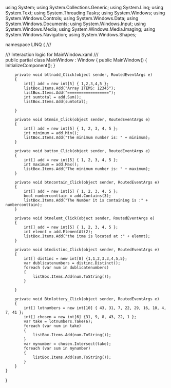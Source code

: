 using System;
using System.Collections.Generic;
using System.Linq;
using System.Text;
using System.Threading.Tasks;
using System.Windows;
using System.Windows.Controls;
using System.Windows.Data;
using System.Windows.Documents;
using System.Windows.Input;
using System.Windows.Media;
using System.Windows.Media.Imaging;
using System.Windows.Navigation;
using System.Windows.Shapes;

namespace LINQ
{
    /// <summary>
    /// Interaction logic for MainWindow.xaml
    /// </summary>
    public partial class MainWindow : Window
    {
        public MainWindow()
        {
            InitializeComponent();
        }

        private void bttnadd_Click(object sender, RoutedEventArgs e)
        {
            int[] add = new int[5] { 1,2,3,4,5 };
            listBox.Items.Add("Array ITEMS: 12345");
            listBox.Items.Add("==================");
            int sumtotal = add.Sum();
            listBox.Items.Add(sumtotal);

        }

        private void btnmin_Click(object sender, RoutedEventArgs e)
        {
            int[] add = new int[5] { 1, 2, 3, 4, 5 };
            int minimum = add.Min();
            listBox.Items.Add("The minimum number is: " + minimum);
        }

        private void button_Click(object sender, RoutedEventArgs e)
        {
            int[] add = new int[5] { 1, 2, 3, 4, 5 };
            int maximum = add.Max();
            listBox.Items.Add("The minimum number is: " + maximum);
        }

        private void btncontain_Click(object sender, RoutedEventArgs e)
        {
            int[] add = new int[5] { 1, 2, 3, 4, 5 };
            bool numberconttain = add.Contains(3);
            listBox.Items.Add("The Number it is containing is :" + numberconttain);
        }

        private void btnelemt_Click(object sender, RoutedEventArgs e)
        {
            int[] add = new int[5] { 1, 2, 3, 4, 5 };
            int elemnt = add.ElementAt(2);
            listBox.Items.Add("the itme is located at :" + elemnt);
        }

        private void btndistinc_Click(object sender, RoutedEventArgs e)
        {
            int[] distinc = new int[8] {1,1,2,3,3,4,5,5};
            var dublicatenumbers = distinc.Distinct();
            foreach (var num in dublicatenumbers)
            {
                listBox.Items.Add(num.ToString());
            }

        }

        private void Btnlottery_Click(object sender, RoutedEventArgs e)
        {
            int[] lotnumbers = new int[10] { 43, 31, 7, 22, 29, 16, 10, 4, 7, 41 };
            int[] chosen = new int[6] {31, 9, 8, 43, 22, 1 };
            var take = lotnumbers.Take(6);
            foreach (var num in take)
            {
                listBox.Items.Add(num.ToString());
            }
            var mynumber = chosen.Intersect(take);
            foreach (var sum in mynumber)
            {
                listBox.Items.Add(sum.ToString());
            }
        }
    }
}
